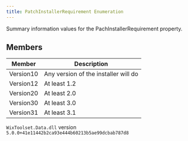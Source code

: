 ```yaml
---
title: PatchInstallerRequirement Enumeration
---
```

Summary information values for the PachInstallerRequirement property.
## Members
| Member | Description |
| ------ | ----------- |
| Version10 | Any version of the installer will do |
| Version12 | At least 1.2 |
| Version20 | At least 2.0 |
| Version30 | At least 3.0 |
| Version31 | At least 3.1 |
`WixToolset.Data.dll` version `5.0.0+41e11442b2ca93e444b60213b5ae99dcbab787d8`
